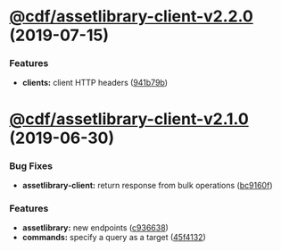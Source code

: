 # [@cdf/assetlibrary-client-v2.2.0](https://git-codecommit.us-west-2.amazonaws.com/v1/repos/cdf-core/compare/@cdf/assetlibrary-client-v2.1.0...@cdf/assetlibrary-client-v2.2.0) (2019-07-15)


### Features

* **clients:** client HTTP headers ([941b79b](https://git-codecommit.us-west-2.amazonaws.com/v1/repos/cdf-core/commit/941b79b))

# [@cdf/assetlibrary-client-v2.1.0](https://git-codecommit.us-west-2.amazonaws.com/v1/repos/cdf-core/compare/@cdf/assetlibrary-client-v2.0.0...@cdf/assetlibrary-client-v2.1.0) (2019-06-30)


### Bug Fixes

* **assetlibrary-client:** return response from bulk operations ([bc9160f](https://git-codecommit.us-west-2.amazonaws.com/v1/repos/cdf-core/commit/bc9160f))


### Features

* **assetlibrary:** new endpoints ([c936638](https://git-codecommit.us-west-2.amazonaws.com/v1/repos/cdf-core/commit/c936638))
* **commands:** specify a query as a target ([45f4132](https://git-codecommit.us-west-2.amazonaws.com/v1/repos/cdf-core/commit/45f4132))
